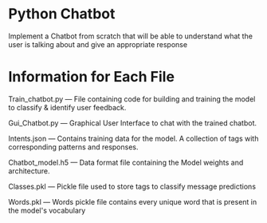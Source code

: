 # Python Chatbot
 Implement a Chatbot from scratch that will be able to understand what the user is talking about and give an appropriate response

# Information for Each File
Train_chatbot.py — File containing code for building and training the model to classify & identify user feedback.

Gui_Chatbot.py — Graphical User Interface to chat with the trained chatbot.

Intents.json — Contains training data for the model. A collection of tags with corresponding patterns and responses.

Chatbot_model.h5 — Data format file containing the Model weights and architecture.

Classes.pkl — Pickle file used to store tags to classify message predictions

Words.pkl — Words pickle file contains every unique word that is present in the model's vocabulary